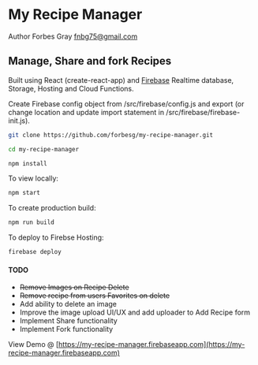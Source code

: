 # My Recipe Manager
Author Forbes Gray <fnbg75@gmail.com>

## Manage, Share and fork Recipes

Built using React (create-react-app) and [Firebase](https://firebase.google.com) Realtime database, Storage, Hosting and Cloud Functions.

Create Firebase config object from /src/firebase/config.js and export (or change location and update import statement in /src/firebase/firebase-init.js).

```bash
git clone https://github.com/forbesg/my-recipe-manager.git

cd my-recipe-manager

npm install
```

To view locally:

```bash
npm start
```

To create production build:

```bash
npm run build
```

To deploy to Firebse Hosting:

```bash
firebase deploy
```


#### TODO

- ~~Remove Images on Recipe Delete~~
- ~~Remove recipe from users Favorites on delete~~
- Add ability to delete an image
- Improve the image upload UI/UX and add uploader to Add Recipe form
- Implement Share functionality
- Implement Fork functionality

View Demo @ [https://my-recipe-manager.firebaseapp.com](https://my-recipe-manager.firebaseapp.com)
